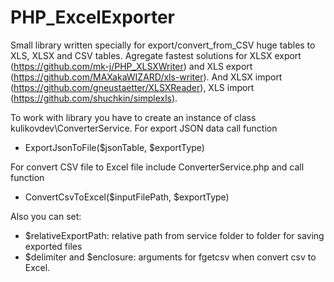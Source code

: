 # PHP_ExcelExporter
  Small library written specially for export/convert_from_CSV huge tables to XLS, XLSX and CSV tables. 
Agregate fastest solutions for XLSX export (https://github.com/mk-j/PHP_XLSXWriter) and XLS export (https://github.com/MAXakaWIZARD/xls-writer). And XLSX import (https://github.com/gneustaetter/XLSXReader), XLS import (https://github.com/shuchkin/simplexls).

To work with library you have to create an instance of class kulikovdev\ConverterService.
For export JSON data call function 
* ExportJsonToFile($jsonTable, $exportType)

For convert CSV file to Excel file include ConverterService.php and call function
* ConvertCsvToExcel($inputFilePath, $exportType) 

Also you can set:
* $relativeExportPath: relative path from service folder to folder for saving exported files
* $delimiter and $enclosure: arguments for fgetcsv when convert csv to Excel.
 
 
